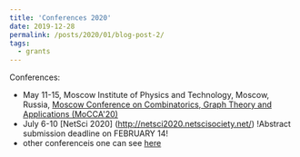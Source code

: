 ```yaml
---
title: 'Conferences 2020'
date: 2019-12-28
permalink: /posts/2020/01/blog-post-2/
tags:
  - grants
---
```


Conferences:
* May 11-15, Moscow Institute of Physics and Technology, Moscow, Russia, [Moscow Conference on Combinatorics, Graph Theory and Applications (MoCCA'20)](http://mipt2020.combgeo.org/)
* July 6-10 [NetSci 2020] (http://netsci2020.netscisociety.net/) 
!Abstract submission deadline on FEBRUARY 14!  
* other conferenceis one can see [here](https://www.conference-service.com/conferences/complex-networks.html)
